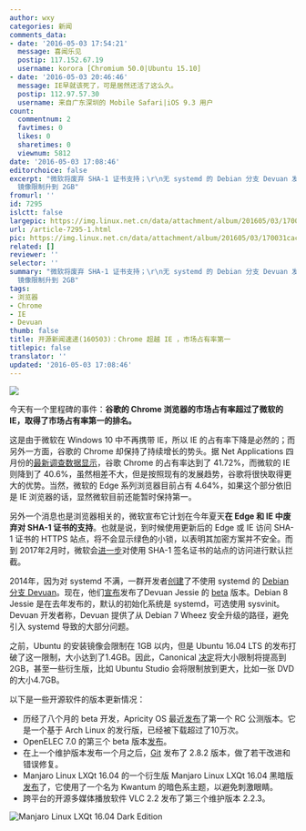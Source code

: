```yaml
---
author: wxy
categories: 新闻
comments_data:
- date: '2016-05-03 17:54:21'
  message: 喜闻乐见
  postip: 117.152.67.19
  username: korora [Chromium 50.0|Ubuntu 15.10]
- date: '2016-05-03 20:46:46'
  message: IE早就该死了，可是居然还活了这么久。
  postip: 112.97.57.30
  username: 来自广东深圳的 Mobile Safari|iOS 9.3 用户
count:
  commentnum: 2
  favtimes: 0
  likes: 0
  sharetimes: 0
  viewnum: 5812
date: '2016-05-03 17:08:46'
editorchoice: false
excerpt: "微软将废弃 SHA-1 证书支持；\r\n无 systemd 的 Debian 分支 Devuan 发布 beta 版本；\r\nUbuntu
  镜像限制升到 2GB"
fromurl: ''
id: 7295
islctt: false
largepic: https://img.linux.net.cn/data/attachment/album/201605/03/170031caccehv26js0pypj.jpg
url: /article-7295-1.html
pic: https://img.linux.net.cn/data/attachment/album/201605/03/170031caccehv26js0pypj.jpg.thumb.jpg
related: []
reviewer: ''
selector: ''
summary: "微软将废弃 SHA-1 证书支持；\r\n无 systemd 的 Debian 分支 Devuan 发布 beta 版本；\r\nUbuntu
  镜像限制升到 2GB"
tags:
- 浏览器
- Chrome
- IE
- Devuan
thumb: false
title: 开源新闻速递(160503)：Chrome 超越 IE ，市场占有率第一
titlepic: false
translator: ''
updated: '2016-05-03 17:08:46'
---
```


![](/data/attachment/album/201605/03/170031caccehv26js0pypj.jpg)


今天有一个里程碑的事件：**谷歌的 Chrome 浏览器的市场占有率超过了微软的 IE，取得了市场占有率第一的排名。**


这是由于微软在 Windows 10 中不再携带 IE，所以 IE 的占有率下降是必然的；而另外一方面，谷歌的 Chrome 却保持了持续增长的势头。据 Net Applications 四月份的[最新调查数据显示](http://marketshare.hitslink.com/browser-market-share.aspx?qprid=1&qpcustomb=0)，谷歌 Chrome 的占有率达到了 41.72%，而微软的 IE 则降到了 40.6%，虽然相差不大，但是按照现有的发展趋势，谷歌将很快取得更大的优势。当然，微软的 Edge 系列浏览器目前占有 4.64%，如果这个部分依旧是 IE 浏览器的话，显然微软目前还能暂时保持第一。


另外一个消息也是浏览器相关的，微软宣布它计划在今年夏天**在 Edge 和 IE 中废弃对 SHA-1 证书的支持**。也就是说，到时候使用更新后的 Edge 或 IE 访问 SHA-1 证书的 HTTPS 站点，将不会显示绿色的小锁，以表明其加密方案并不安全。而到 2017年2月时，微软会[进一步](https://blogs.windows.com/msedgedev/2016/04/29/sha1-deprecation-roadmap/)对使用 SHA-1 签名证书的站点的访问进行默认拦截。


2014年，因为对 systemd 不满，一群开发者[创建](/article-4512-1.html)了不使用 systemd 的 [Debian 分支 Devuan](/article-4335-1.html)。现在，他们[宣布](http://lwn.net/Articles/685521/)发布了Devuan Jessie 的 [beta](https://files.devuan.org/) 版本。Debian 8 Jessie 是在去年发布的，默认的初始化系统是 systemd，可选使用 sysvinit。Devuan 开发者称，Devuan 提供了从 Debian 7 Wheez 安全升级的路径，避免引入 systemd 导致的大部分问题。


之前，Ubuntu 的安装镜像会限制在 1GB 以内，但是 Ubuntu 16.04 LTS 的发布打破了这一限制，大小达到了1.4GB。因此，Canonical [决定](https://lists.ubuntu.com/archives/ubuntu-release/2016-May/003739.html)将大小限制将提高到 2GB，甚至一些衍生版，比如 Ubuntu Studio 会将限制放到更大，比如一张 DVD 的大小4.7GB。


以下是一些开源软件的版本更新情况：


* 历经了八个月的 beta 开发，Apricity OS 最近[发布](http://apricityos.com/blog/index.php/2016/05/01/apricity-os-04-2016-beta-rc1-release/)了第一个 RC 公测版本。它是一个基于 Arch Linux 的发行版，已经被下载超过了10万次。
* OpenELEC 7.0 的第三个 beta 版本[发布](http://openelec.tv/news/22-releases/180-beta-openelec-7-0-beta-3-released)。
* 在上一个维护版本发布一个月之后，[Git](https://git-scm.com/) 发布了 2.8.2 版本，做了若干改进和错误修复。
* Manjaro Linux LXQt 16.04 的一个衍生版 Manjaro Linux LXQt 16.04 黑暗版[发布](http://manjaro.github.io/Manjaro-Lxqt-dark-16.04-released/)了，它使用了一个名为 Kwantum 的暗色系主题，以避免刺激眼睛。
* 跨平台的开源多媒体播放软件 VLC 2.2 发布了第三个维护版本 2.2.3。


![Manjaro Linux LXQt 16.04 Dark Edition](/data/attachment/album/201605/03/170849w2i5r0bbaib2beai.jpg)